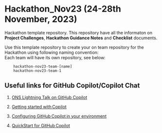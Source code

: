 # Hackathon_Nov23 (24-28th November, 2023)

Hackathon template repository. This repository have all the informaton on **Project Challenges**, **Hackathon Guidance Notes** and **Checklist** documents. <br>

Use this template repository to create your on team repository for the Hackathon using following naming convention:<br>
Each team will have its own repository, see below:<br>

        hackathon-nov23-team-[name]
        hackathon-nov23-team-1

## Useful links for GitHub Copilot/Copilot Chat

1. [ONS Lightning Talk on GitHub Copilot](https://officenationalstatistics.sharepoint.com/sites/ONS_DDaT_Communities/_layouts/15/stream.aspx?id=%2Fsites%2FONS%5FDDaT%5FCommunities%2FExample%5FLib%2FRecordings%2FExternal%20Speaker%20%2D%20Lightning%20Talk%20%5FGithub%20Copilot%20an%20AI%20pair%20programmer%2E%2E%2E%2E%2E%2E%5F%2D20230904%5F150306%2DMeeting%20Recording%2Emp4&referrer=StreamWebApp%2EWeb&referrerScenario=AddressBarCopied%2Eview)

2. [Getting started with Copilot](https://docs.github.com/en/enterprise-cloud@latest/copilot/getting-started-with-github-copilot) 

3. [Configuring GitHub Copilot in your environment](https://docs.github.com/en/enterprise-cloud@latest/copilot/configuring-github-copilot/configuring-github-copilot-in-your-environment)

4. [QuickStart for GitHub Copilot](https://docs.github.com/en/enterprise-cloud@latest/copilot/quickstart)

